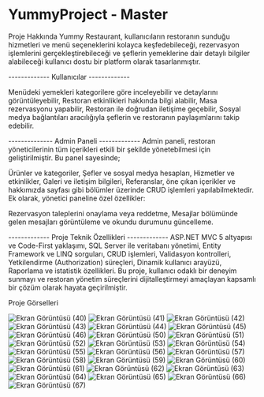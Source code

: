 # YummyProject - Master

Proje Hakkında
Yummy Restaurant, kullanıcıların restoranın sunduğu hizmetleri ve menü seçeneklerini kolayca keşfedebileceği, rezervasyon işlemlerini gerçekleştirebileceği ve şeflerin yemeklerine dair detaylı bilgiler alabileceği kullanıcı dostu bir platform olarak tasarlanmıştır.

------------- Kullanıcılar -------------

Menüdeki yemekleri kategorilere göre inceleyebilir ve detaylarını görüntüleyebilir,
Restoran etkinlikleri hakkında bilgi alabilir,
Masa rezervasyonu yapabilir,
Restoran ile doğrudan iletişime geçebilir,
Sosyal medya bağlantıları aracılığıyla şeflerin ve restoranın paylaşımlarını takip edebilir.


-------------- Admin Paneli -------------
Admin paneli, restoran yöneticilerinin tüm içerikleri etkili bir şekilde yönetebilmesi için geliştirilmiştir. Bu panel sayesinde;

Ürünler ve kategoriler,
Şefler ve sosyal medya hesapları,
Hizmetler ve etkinlikler,
Galeri ve iletişim bilgileri,
Referanslar, öne çıkan içerikler ve hakkımızda sayfası gibi bölümler üzerinde CRUD işlemleri yapılabilmektedir.
Ek olarak, yönetici paneline özel özellikler:

Rezervasyon taleplerini onaylama veya reddetme,
Mesajlar bölümünde gelen mesajları görüntüleme ve okundu durumunu güncelleme.

------------- Proje Teknik Özellikleri -------------
ASP.NET MVC 5 altyapısı ve Code-First yaklaşımı,
SQL Server ile veritabanı yönetimi,
Entity Framework ve LINQ sorguları,
CRUD işlemleri,
Validasyon kontrolleri,
Yetkilendirme (Authorization) süreçleri,
Dinamik kullanıcı arayüzü,
Raporlama ve istatistik özellikleri.
Bu proje, kullanıcı odaklı bir deneyim sunmayı ve restoran yönetim süreçlerini dijitalleştirmeyi amaçlayan kapsamlı bir çözüm olarak hayata geçirilmiştir.



Proje Görselleri

![Ekran Görüntüsü (40)](https://github.com/user-attachments/assets/d909b91a-a5f9-4482-b6db-70cbb4493e8a)
![Ekran Görüntüsü (41)](https://github.com/user-attachments/assets/58c2e066-5908-435d-bc5b-ef3bd0e8e696)
![Ekran Görüntüsü (42)](https://github.com/user-attachments/assets/7f65835c-17cd-41a1-9d3f-988348030549)
![Ekran Görüntüsü (43)](https://github.com/user-attachments/assets/5491186c-5fad-473a-9329-e3e08b4d631b)
![Ekran Görüntüsü (44)](https://github.com/user-attachments/assets/0ecca41a-ee76-4978-b00e-e5dfcca07adc)
![Ekran Görüntüsü (45)](https://github.com/user-attachments/assets/b21aac79-1163-4848-87bf-1ba356a89c7b)
![Ekran Görüntüsü (46)](https://github.com/user-attachments/assets/39a2ea6d-13ce-4c66-9c0d-7c45f7c12e90)
![Ekran Görüntüsü (50)](https://github.com/user-attachments/assets/7fc7ad5c-79ed-492c-9509-ac016c71c002)
![Ekran Görüntüsü (51)](https://github.com/user-attachments/assets/6a5357ef-56c8-4a03-86d3-1df095a701fe)
![Ekran Görüntüsü (52)](https://github.com/user-attachments/assets/8025c0c5-f39a-476f-820e-76b5e4f36ccb)
![Ekran Görüntüsü (53)](https://github.com/user-attachments/assets/96ef4fe4-fe82-4a5e-8ceb-a16892f28c79)
![Ekran Görüntüsü (54)](https://github.com/user-attachments/assets/7be45b8d-2ed5-4298-b49a-ecedafb20b5b)
![Ekran Görüntüsü (55)](https://github.com/user-attachments/assets/ef4f4dd9-1702-4910-918b-ad6fe72a71f9)
![Ekran Görüntüsü (56)](https://github.com/user-attachments/assets/28e8bb16-1069-4813-a317-3593ab10495a)
![Ekran Görüntüsü (57)](https://github.com/user-attachments/assets/9cc85fde-1680-4e0c-a757-42ef409ab595)
![Ekran Görüntüsü (58)](https://github.com/user-attachments/assets/b19a139b-c716-4e52-93a1-34e71b211cc2)
![Ekran Görüntüsü (59)](https://github.com/user-attachments/assets/e96b9166-f804-4375-8a1b-124db8d8f666)
![Ekran Görüntüsü (60)](https://github.com/user-attachments/assets/23e82989-9292-4af9-8bf7-7908e801749d)
![Ekran Görüntüsü (61)](https://github.com/user-attachments/assets/b18fcae6-a711-4f2e-83e5-c87ac2e84003)
![Ekran Görüntüsü (62)](https://github.com/user-attachments/assets/0fee6a5d-0770-4bd8-96b7-f7b2a232f375)
![Ekran Görüntüsü (63)](https://github.com/user-attachments/assets/0695d742-9d6d-473d-b776-2199c3b118d6)
![Ekran Görüntüsü (64)](https://github.com/user-attachments/assets/b070bed5-84e5-4c28-94a8-8217a1fef682)
![Ekran Görüntüsü (65)](https://github.com/user-attachments/assets/772e4e6c-0be9-4f8c-aecb-1ece889d5b60)
![Ekran Görüntüsü (66)](https://github.com/user-attachments/assets/e2303f0a-41ac-4b66-b6a2-f28f7b9b64dc)
![Ekran Görüntüsü (67)](https://github.com/user-attachments/assets/cf17e780-1dea-4409-ab02-8f99f008681b)


